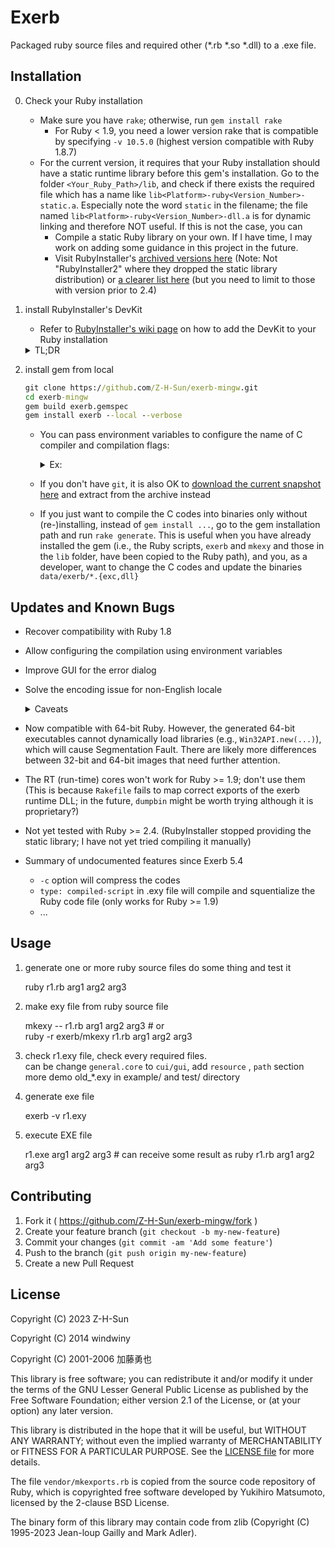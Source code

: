 # Exerb

Packaged ruby source files and required other (*.rb *.so *.dll) to a .exe file.

## Installation

0. Check your Ruby installation
    * Make sure you have `rake`; otherwise, run `gem install rake`
      * For Ruby < 1.9, you need a lower version rake that is compatible by specifying `-v 10.5.0` (highest version compatible with Ruby 1.8.7)
    * For the current version, it requires that your Ruby installation should have a static runtime library before this gem's installation. Go to the folder `<Your_Ruby_Path>/lib`, and check if there exists the required file which has a name like `lib<Platform>-ruby<Version_Number>-static.a`. Especially note the word `static` in the filename; the file named `lib<Platform>-ruby<Version_Number>-dll.a` is for dynamic linking and therefore NOT useful. If this is not the case, you can
      * Compile a static Ruby library on your own. If I have time, I may work on adding some guidance in this project in the future.
      * Visit RubyInstaller's [archived versions here](https://github.com/oneclick/rubyinstaller/releases) (Note: Not "RubyInstaller2" where they dropped the static library distribution) or [a clearer list here](https://rubyinstaller.org/downloads/archives/) (but you need to limit to those with version prior to 2.4)

1. install RubyInstaller's DevKit

    * Refer to [RubyInstaller's wiki page](https://github.com/oneclick/rubyinstaller/wiki/Development-Kit/25db58138bb49410ef9d7b695dbd1e8384b47871) on how to add the DevKit to your Ruby installation
    <details><summary>TL;DR</summary>
    
    * Download the latest 32-bit (for 32-bit Ruby) or 64-bit (for 64-bit Ruby) [Devkit here](https://github.com/oneclick/rubyinstaller/releases/tag/devkit-4.7.2)
      * Note: This is the 'legacy' MSYS devkit (not the MSYS2 one in the RubyInstaller2 repo)
    * Extract and `cd` to that folder
    * Run the following commands:
        ```bat
        devkitvars.bat	REM :Load mingw install path
        ruby dk.rb init
        notepad config.yml	REM :Review the config file and check if it has the correct ruby installed path; if not, edit it accordingly
        ruby dk.rb install
        ruby -e "require 'devkit'; puts ENV['RI_DEVKIT']"	REM :Test, ensure the path is %DEVKITPATH%  
        ```
    </details>

2. install gem from local

    ```bat
    git clone https://github.com/Z-H-Sun/exerb-mingw.git
    cd exerb-mingw
    gem build exerb.gemspec
    gem install exerb --local --verbose
    ```
    * You can pass environment variables to configure the name of C compiler and compilation flags:
      <details><summary>Ex:</summary>

      * `set EXERB_C_COMPILER=i686-w64-mingw32-gcc.exe`
      * `set EXERB_GENERAL_CFLAGS=-std=gnu99 -Os -w`
      * `set EXERB_EXCLUDE_MANIFEST=1` (otherwise, a manifest with XP style, UAC, and DPI configurations will be attatched)
      * then after everything has been completed, `set <every_env_var>=` to unset their values
      </details>

    * If you don't have `git`, it is also OK to [download the current snapshot here](https://github.com/Z-H-Sun/exerb-mingw/archive/refs/heads/master.zip) and extract from the archive instead
    * If you just want to compile the C codes into binaries only without (re-)installing, instead of `gem install ...`, go to the gem installation path and run `rake generate`. This is useful when you have already installed the gem (i.e., the Ruby scripts, `exerb` and `mkexy` and those in the `lib` folder, have been copied to the Ruby path), and you, as a developer, want to change the C codes and update the binaries `data/exerb/*.{exc,dll}`

## Updates and Known Bugs

* Recover compatibility with Ruby 1.8
* Allow configuring the compilation using environment variables
* Improve GUI for the error dialog
* Solve the encoding issue for non-English locale
  <details><summary>Caveats</summary>
  
  * In the generated `exy` file, if you find an `enc/*.so` file but without its corresponding `enc/trans/*.so`, please manually add the latter to the exy import file list; otherwise, it will not be able to be transcoded to other encodings. (I have taken care of all pairs with the same basenames (e.g., the Chinese ones), but some encoding libraries are not that straightforward (e.g., the Japanese ones).)
  * The system locale encoding libraries, along with UTF-8 / UTF-16 / ASCII-8BIT, have been imported properly and will work fine. However, if you want to transcode from / into other encodings, please manually include the corresponding `enc/*.so` and `enc/trans/*.so` libraries into the exy import file list.
  * Currently, the default 'external' encoding is set to be the same as 'locale' encoding, but it can be different from the script-defined encoding (defined on the first line or the line after shebang). The script-defined encoding will take effect when you create any new string object, but file reading/writing will still be in the 'locale' encoding. An easy workaround is to add an additional line at the beginning of your Ruby script: `Encoding.default_external = __ENCODING__`
  </details>

* Now compatible with 64-bit Ruby. However, the generated 64-bit executables cannot dynamically load libraries (e.g., `Win32API.new(...)`), which will cause Segmentation Fault. There are likely more differences between 32-bit and 64-bit images that need further attention.
* The RT (run-time) cores won't work for Ruby >= 1.9; don't use them (This is because `Rakefile` fails to map correct exports of the exerb runtime DLL; in the future, `dumpbin` might be worth trying although it is proprietary?)
* Not yet tested with Ruby >= 2.4. (RubyInstaller stopped providing the static library; I have not yet tried compiling it manually)
* Summary of undocumented features since Exerb 5.4
  * `-c` option will compress the codes
  * `type: compiled-script` in .exy file will compile and squentialize the Ruby code file (only works for Ruby >= 1.9)
  * ...

## Usage

1. generate one or more ruby source files do some thing and test it

    ruby r1.rb arg1 arg2 arg3

2. make exy file from ruby source file

    mkexy -- r1.rb arg1 arg2 arg3  # or  
    ruby -r exerb/mkexy r1.rb arg1 arg2 arg3

3. check r1.exy file, check every required files.  
   can be change `general.core` to `cui/gui`, add `resource` , `path` section  
   more demo old_*.exy in example/ and test/ directory
   
4. generate exe file

    exerb -v r1.exy

5. execute EXE file

    r1.exe arg1 arg2 arg3  # can receive some result as ruby r1.rb arg1 arg2 arg3

## Contributing

1. Fork it ( https://github.com/Z-H-Sun/exerb-mingw/fork )
2. Create your feature branch (`git checkout -b my-new-feature`)
3. Commit your changes (`git commit -am 'Add some feature'`)
4. Push to the branch (`git push origin my-new-feature`)
5. Create a new Pull Request

## License

Copyright (C) 2023 Z-H-Sun

Copyright (C) 2014 windwiny

Copyright (C) 2001-2006 加藤勇也

This library is free software; you can redistribute it and/or modify it under the terms of the GNU Lesser General Public License as published by the Free Software Foundation; either version 2.1 of the License, or (at your option) any later version.

This library is distributed in the hope that it will be useful, but WITHOUT ANY WARRANTY; without even the implied warranty of MERCHANTABILITY or FITNESS FOR A PARTICULAR PURPOSE. See the [LICENSE file](/LICENSE) for more details.

The file `vendor/mkexports.rb` is copied from the source code repository of Ruby, which is copyrighted free software developed by Yukihiro Matsumoto, licensed by the 2-clause BSD License.

The binary form of this library may contain code from zlib (Copyright (C) 1995-2023 Jean-loup Gailly and Mark Adler).
